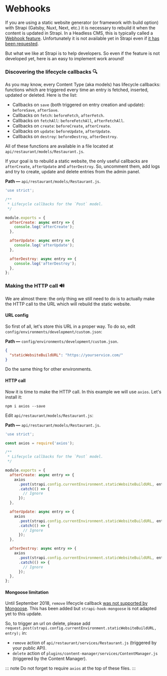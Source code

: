 # Webhooks

If you are using a static website generator (or framework with build option) with Strapi (Gatsby, Nuxt, Next, etc.) it is necessary to rebuild it when the content is updated in Strapi. In a Headless CMS, this is typically called a [Webhook feature](https://strapi.io/marketplace/webhooks). Unfortunately it is not available yet in Strapi even if [it has been requested](https://portal.productboard.com/strapi/c/27-webhooks).

But what we like at Strapi is to help developers. So even if the feature is not developed yet, here is an easy to implement work around!

### Discovering the lifecycle callbacks 🔍

As you may know, every Content Type (aka models) has lifecycle callbacks: functions which are triggered every time an entry is fetched, inserted, updated or deleted. Here is the list:

- Callbacks on `save` (both triggered on entry creation and update): `beforeSave`, `afterSave`.
- Callbacks on `fetch`: `beforeFetch`, `afterFetch`.
- Callbacks on `fetchAll`: `beforeFetchAll`, `afterFetchAll`.
- Callbacks on `create`: `beforeCreate`, `afterCreate`.
- Callbacks on `update`: `beforeUpdate`, `afterUpdate`.
- Callbacks on `destroy`: `beforeDestroy`, `afterDestroy`.

All of these functions are available in a file located at `api/restaurant/models/Restaurant.js`.

If your goal is to rebuild a static website, the only useful callbacks are `afterCreate`, `afterUpdate` and `afterDestroy`. So, uncomment them, add logs and try to create, update and delete entries from the admin panel.

**Path —** `api/restaurant/models/Restaurant.js`.

```js
'use strict';

/**
 * Lifecycle callbacks for the `Post` model.
 */

module.exports = {
  afterCreate: async entry => {
    console.log('afterCreate');
  },

  afterUpdate: async entry => {
    console.log('afterUpdate');
  },

  afterDestroy: async entry => {
    console.log('afterDestroy');
  },
};
```

### Making the HTTP call 🔊

We are almost there: the only thing we still need to do is to actually make the HTTP call to the URL which will rebuild the static website.

#### URL config

So first of all, let's store this URL in a proper way. To do so, edit `config/environments/development/custom.json`:

**Path —** `config/environments/development/custom.json`.

```json
{
  "staticWebsiteBuildURL": "https://yourservice.com/"
}
```

Do the same thing for other environments.

#### HTTP call

Now it is time to make the HTTP call. In this example we will use `axios`. Let's install it:

```
npm i axios --save
```

Edit `api/restaurant/models/Restaurant.js`:

**Path —** `api/restaurant/models/Restaurant.js`.

```js
'use strict';

const axios = require('axios');

/**
 * Lifecycle callbacks for the `Post` model.
 */

module.exports = {
  afterCreate: async entry => {
    axios
      .post(strapi.config.currentEnvironment.staticWebsiteBuildURL, entry)
      .catch(() => {
        // Ignore
      });
  },

  afterUpdate: async entry => {
    axios
      .post(strapi.config.currentEnvironment.staticWebsiteBuildURL, entry)
      .catch(() => {
        // Ignore
      });
  },

  afterDestroy: async entry => {
    axios
      .post(strapi.config.currentEnvironment.staticWebsiteBuildURL, entry)
      .catch(() => {
        // Ignore
      });
  },
};
```

#### Mongoose limitation

Until September 2018, `remove` lifecycle callback [was not supported by Mongoose](https://github.com/Automattic/mongoose/issues/3054). This has been added but `strapi-hook-mongoose` is not adapted yet to this update.

So, to trigger an url on delete, please add `request.post(strapi.config.currentEnvironment.staticWebsiteBuildURL, entry);` in:

- `remove` action of `api/restaurant/services/Restaurant.js` (triggered by your public API).
- `delete` action of `plugins/content-manager/services/ContentManager.js` (triggered by the Content Manager).

::: note
Do not forget to require `axios` at the top of these files.
:::
